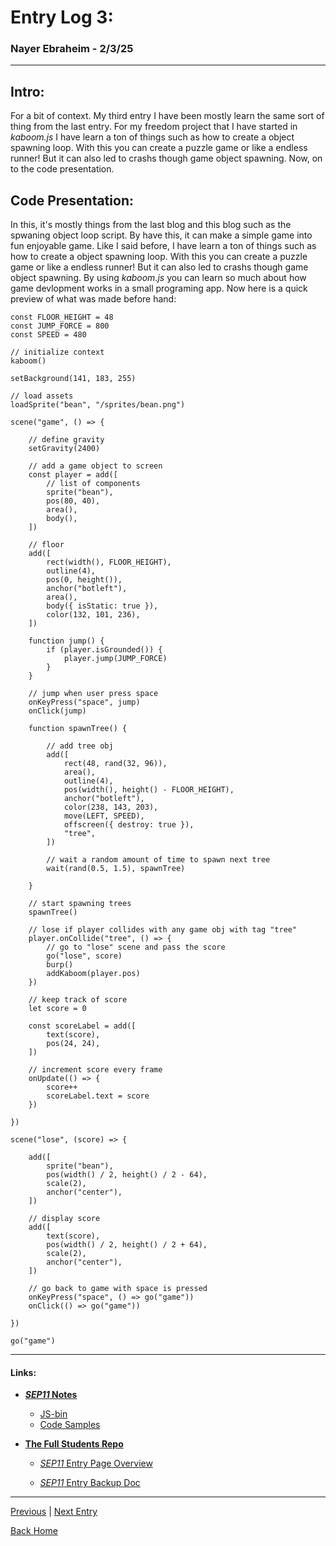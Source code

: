 # **Entry Log 3:**
### **Nayer Ebraheim - 2/3/25**

---

## Intro:

For a bit of context. My third entry I have been mostly learn the same sort of thing from the last entry. For my freedom project that I have started in _kaboom.js_ I have learn a ton of things such as how to create a object spawning loop. With this you can create a puzzle game or like a endless runner! But it can also led to crashs though game object spawning. Now, on to the code presentation.   

## Code Presentation:

In this, it's mostly things from the last blog and this blog such as the spwaning object loop script. By have this, it can make a simple game into fun enjoyable game. Like I said before, I have learn a ton of things such as how to create a object spawning loop. With this you can create a puzzle game or like a endless runner! But it can also led to crashs though game object spawning. By using _kaboom.js_ you can learn so much about how game devlopment works in a small programing app. Now here is a quick preview of what was made before hand:     

```Js
const FLOOR_HEIGHT = 48
const JUMP_FORCE = 800
const SPEED = 480

// initialize context
kaboom()

setBackground(141, 183, 255)

// load assets
loadSprite("bean", "/sprites/bean.png")

scene("game", () => {

	// define gravity
	setGravity(2400)

	// add a game object to screen
	const player = add([
		// list of components
		sprite("bean"),
		pos(80, 40),
		area(),
		body(),
	])

	// floor
	add([
		rect(width(), FLOOR_HEIGHT),
		outline(4),
		pos(0, height()),
		anchor("botleft"),
		area(),
		body({ isStatic: true }),
		color(132, 101, 236),
	])

	function jump() {
		if (player.isGrounded()) {
			player.jump(JUMP_FORCE)
		}
	}

	// jump when user press space
	onKeyPress("space", jump)
	onClick(jump)

	function spawnTree() {

		// add tree obj
		add([
			rect(48, rand(32, 96)),
			area(),
			outline(4),
			pos(width(), height() - FLOOR_HEIGHT),
			anchor("botleft"),
			color(238, 143, 203),
			move(LEFT, SPEED),
			offscreen({ destroy: true }),
			"tree",
		])

		// wait a random amount of time to spawn next tree
		wait(rand(0.5, 1.5), spawnTree)

	}

	// start spawning trees
	spawnTree()

	// lose if player collides with any game obj with tag "tree"
	player.onCollide("tree", () => {
		// go to "lose" scene and pass the score
		go("lose", score)
		burp()
		addKaboom(player.pos)
	})

	// keep track of score
	let score = 0

	const scoreLabel = add([
		text(score),
		pos(24, 24),
	])

	// increment score every frame
	onUpdate(() => {
		score++
		scoreLabel.text = score
	})

})

scene("lose", (score) => {

	add([
		sprite("bean"),
		pos(width() / 2, height() / 2 - 64),
		scale(2),
		anchor("center"),
	])

	// display score
	add([
		text(score),
		pos(width() / 2, height() / 2 + 64),
		scale(2),
		anchor("center"),
	])

	// go back to game with space is pressed
	onKeyPress("space", () => go("game"))
	onClick(() => go("game"))

})

go("game")

```

---


#### **__Links:__**


* [**_SEP11_ Notes**](https://docs.google.com/document/d/1Q65VlDlA7tV9fuXP8XF-dxXL7TYyunfjoUTJqYvnTyI/edit)

    * [JS-bin](https://jsbin.com/?js,output)
    * [Code Samples](https://docs.google.com/document/d/1-mfcBeP-TTHBOmmZzVRX3DUNUvo62zFFuJiPtEnw_aw/edit)

* [**The Full Students Repo**](https://github.com/hstatsep-students/)

    * [_SEP11_ Entry Page Overview](https://github.com/nayere6342/sep11-freedom-project/tree/main)

    * [_SEP11_ Entry Backup Doc](https://docs.google.com/document/d/1YnfwCAMGU6oB6WFvHh2m1oW8arNfXkU21ra7zhBruOA/edit?tab=t.0)


---

[Previous](entry01.md) | [Next Entry](entry03.md)

[Back Home](../README.md)




